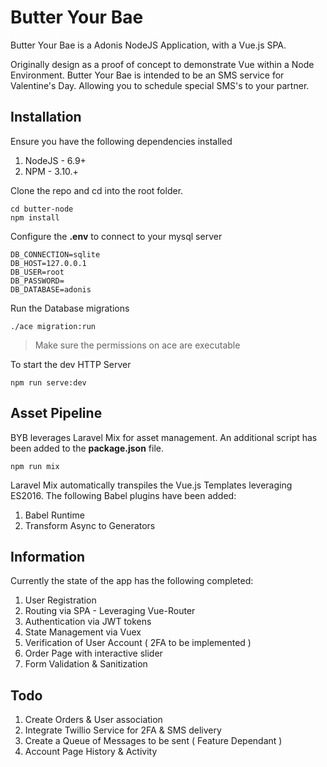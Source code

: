 # Butter Your Bae

Butter Your Bae is a Adonis NodeJS Application, with a Vue.js SPA.

Originally design as a proof of concept to demonstrate Vue within a Node Environment.
Butter Your Bae is intended to be an SMS service for Valentine's Day. 
Allowing you to schedule special SMS's to your partner.

## Installation

Ensure you have the following dependencies installed
1. NodeJS - 6.9+
2. NPM - 3.10.+

Clone the repo and cd into the root folder.
```terminal
cd butter-node
npm install
```

Configure the **.env** to connect to your mysql server
```terminal
DB_CONNECTION=sqlite
DB_HOST=127.0.0.1
DB_USER=root
DB_PASSWORD=
DB_DATABASE=adonis
```

Run the Database migrations
```terminal
./ace migration:run
```
> Make sure the permissions on ace are executable

To start the dev HTTP Server
```terminal
npm run serve:dev
```

## Asset Pipeline

BYB leverages Laravel Mix for asset management.
An additional script has been added to the **package.json** file.

```terminal
npm run mix
```
Laravel Mix automatically transpiles the Vue.js Templates leveraging ES2016.
The following Babel plugins have been added:
1. Babel Runtime
2. Transform Async to Generators

## Information

Currently the state of the app has the following completed:
1. User Registration
2. Routing via SPA - Leveraging Vue-Router
3. Authentication via JWT tokens
4. State Management via Vuex
5. Verification of User Account ( 2FA to be implemented )
6. Order Page with interactive slider
7. Form Validation & Sanitization

## Todo

1. Create Orders & User association
2. Integrate Twillio Service for 2FA & SMS delivery
3. Create a Queue of Messages to be sent ( Feature Dependant )
4. Account Page History & Activity